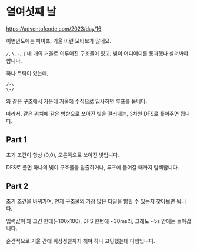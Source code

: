 # 열여섯째 날

https://adventofcode.com/2023/day/16

이번년도에는 파이프, 거울 이런 모티브가 많네요.

`/`, `\`, `-`, `|` 네 개의 거울로 이루어진 구조물이 있고, 빛이 어디어디를 통과했나 살펴봐야 합니다.

하나 트릭이 있는데,

```
/-\
\-/
```

와 같은 구조에서 가운데 거울에 수직으로 입사하면 루프를 돕니다.

따라서, 같은 위치에 같은 방향으로 쏘아진 빛을 걸러내는, 3차원 DFS로 풀어주면 됩니다.

## Part 1

초기 조건이 항상 (0,0), 오른쪽으로 쏘아진 빛입니다.

DFS로 풀면 하나의 빛이 구조물을 탈출하거나, 루프에 들어갈 때까지 탐색합니다.

## Part 2

초기 조건을 바꿔가며, 언제 구조물의 가장 많은 타일을 밝힐 수 있는지 찾아보면 됩니다.

입력값이 꽤 크긴 한데(~100x100), DFS 한번에 ~30ms라, 그래도 ~5s 안에는 돌아갑니다.

순간적으로 거울 간에 위상정렬까지 해야 하나 고민했는데 다행입니다.
